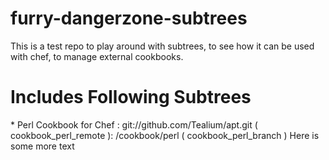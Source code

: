 furry-dangerzone-subtrees
=========================

This is a test repo to play around with subtrees, to see how it can be used with chef, to manage external cookbooks.

Includes Following Subtrees
===========================

<!-- %%cookbooks.json:lhfsdga%% Subtree Section BEGIN **Do not edit** %% --!>

  * Perl Cookbook for Chef : git://github.com/Tealium/apt.git ( cookbook_perl_remote ): /cookbook/perl ( cookbook_perl_branch )
  
<!-- %%cookbooks.json%% Subtree Section END %% --!>


Here is some more text
